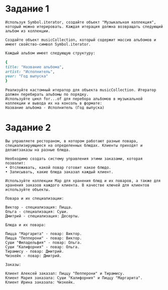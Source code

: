 # Задание 1
    Используя Symbol.iterator, создайте объект "Музыкальная коллекция",        который можно итерировать. Каждая итерация должна возвращать следующий       альбом из коллекции.  

    Создайте объект musicCollection, который содержит массив альбомов и имеет свойство-символ Symbol.iterator.
```ruby
Каждый альбом имеет следующую структуру:

{  
title: "Название альбома",  
artist: "Исполнитель",  
year: "Год выпуска"  
}
```

    Реализуйте кастомный итератор для объекта musicCollection. Итератор должен перебирать альбомы по порядку.
    Используйте цикл for...of для перебора альбомов в музыкальной коллекции и вывода их на консоль в формате:
    Название альбома - Исполнитель (Год выпуска)

# Задание 2

    Вы управляете рестораном, в котором работают разные повара,    специализирующиеся на определенных блюдах. Клиенты приходят и делаютзаказы на разные блюда.  
  
    Необходимо создать систему управления этими заказами, которая позволит:  
    • Отслеживать, какой повар готовит какое блюдо.  
    • Записывать, какие блюда заказал каждый клиент.

    Используйте коллекции Map для хранения блюд и их поваров, а также для хранения заказов каждого клиента. В качестве ключей для клиентов используйте объекты.

    Повара и их специализации:

    Виктор - специализация: Пицца.
    Ольга - специализация: Суши.
    Дмитрий - специализация: Десерты.

    Блюда и их повара:

    Пицца "Маргарита" - повар: Виктор.
    Пицца "Пепперони" - повар: Виктор.
    Суши "Филадельфия" - повар: Ольга.
    Суши "Калифорния" - повар: Ольга.
    Тирамису - повар: Дмитрий.
    Чизкейк - повар: Дмитрий.

    Заказы:

    Клиент Алексей заказал: Пиццу "Пепперони" и Тирамису.
    Клиент Мария заказала: Суши "Калифорния" и Пиццу "Маргарита".
    Клиент Ирина заказала: Чизкейк.